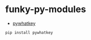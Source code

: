 # funky-py-modules

+ [pywhatkey](https://pypi.org/project/pywhatkit/)
```pip
pip install pywhatkey
```
